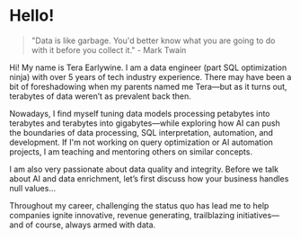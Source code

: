 # Hello!

> "Data is like garbage. You'd better know what you are going to do with it before you collect it." - Mark Twain

Hi! My name is Tera Earlywine. I am a data engineer (part SQL optimization ninja) with over 5 years of tech industry experience. There may have been a bit of foreshadowing when my parents named me Tera—but as it turns out, terabytes of data weren’t as prevalent back then.

Nowadays, I find myself tuning data models processing petabytes into terabytes and terabytes into gigabytes—while exploring how AI can push the boundaries of data processing, SQL interpretation, automation, and development. If I'm not working on query optimization or AI automation projects, I am teaching and mentoring others on similar concepts.

I am also very passionate about data quality and integrity. Before we talk about AI and data enrichment, let’s first discuss how your business handles null values…

Throughout my career, challenging the status quo has lead me to help companies ignite innovative, revenue generating, trailblazing initiatives—and of course, always armed with data.
